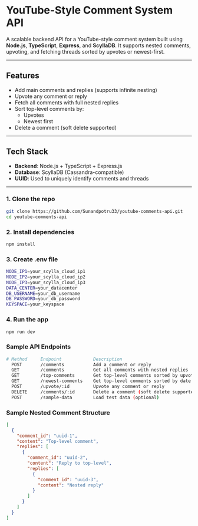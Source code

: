 # YouTube-Style Comment System API

A scalable backend API for a YouTube-style comment system built using **Node.js**, **TypeScript**, **Express**, and **ScyllaDB**. It 
supports nested comments, upvoting, and fetching threads sorted by upvotes or newest-first.

---

## Features

- Add main comments and replies (supports infinite nesting)
- Upvote any comment or reply
- Fetch all comments with full nested replies
- Sort top-level comments by:
  - Upvotes
  - Newest first
- Delete a comment (soft delete supported)

---

## Tech Stack

- **Backend**: Node.js + TypeScript + Express.js
- **Database**: ScyllaDB (Cassandra-compatible)
- **UUID**: Used to uniquely identify comments and threads

---

### 1. Clone the repo
```bash
git clone https://github.com/Sunandpotru33/youtube-comments-api.git
cd youtube-comments-api
```

### 2. Install dependencies
```bash
npm install
```

### 3. Create .env file
```bash
NODE_IP1=your_scylla_cloud_ip1
NODE_IP2=your_scylla_cloud_ip2
NODE_IP3=your_scylla_cloud_ip3
DATA_CENTER=your_datacenter
DB_USERNAME=your_db_username
DB_PASSWORD=your_db_password
KEYSPACE=your_keyspace
```

### 4. Run the app
```bash
npm run dev
```

### Sample API Endpoints
```bash
# Method     Endpoint            Description
  POST       /comments           Add a comment or reply
  GET        /comments           Get all comments with nested replies
  GET        /top-comments       Get top-level comments sorted by upvotes
  GET        /newest-comments    Get top-level comments sorted by date
  POST       /upvote/:id         Upvote any comment or reply
  DELETE     /comments/:id       Delete a comment (soft delete supported)
  POST       /sample-data        Load test data (optional)
```


### Sample Nested Comment Structure
```json
[
  {
    "comment_id": "uuid-1",
    "content": "Top-level comment",
    "replies": [
      {
        "comment_id": "uuid-2",
        "content": "Reply to top-level",
        "replies": [
          {
            "comment_id": "uuid-3",
            "content": "Nested reply"
          }
        ]
      }
    ]
  }
]
```
